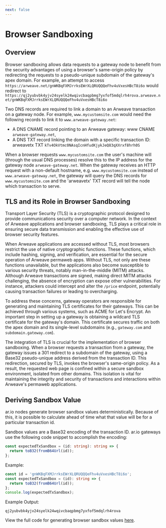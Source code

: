 ```yaml
---
next: false
---
```


# Browser Sandboxing


## Overview

Browser sandboxing allows data requests to a gateway node to benefit from the security advantages of using a browser's same-origin policy by redirecting the requests to a pseudo-unique subdomain of the gateway's apex domain. For example, an attempt to access `https://arweave.net/gnWKBqFXMJrrksEWrXLQRUQQQeFhv4uVxesHBcT8i6o` would redirect to `https://qj2yubvbk4yjv24syelk24wqivcbaqpbmg7yxfof5mdqlrh4rova.arweave.net/gnWKBqFXMJrrksEWrXLQRUQQQeFhv4uVxesHBcT8i6o`

Two DNS records are required to link a domain to an Arweave transaction on a gateway node. For example, `www.mycustomsite.com` would need the following records to link it to `www.arweave-gateway.net`:

- A DNS CNAME record pointing to an Arweave gateway: www CNAME `arweave-gateway.net`, 
- A DNS TXT record linking the domain with a specific transaction ID: arweavetx TXT `kTv4OkVtmc0NAsqIcnHfudKjykJeQ83qXXrxf8hrh0S`

When a browser requests `www.mycustomsite.com` the user's machine will (through the usual DNS processes) resolve this to the IP address for the gateway node `arweave-gateway.net`. When the gateway receives an HTTP request with a non-default hostname, e.g. `www.mycustomsite.com` instead of `www.arweave-gateway.net`, the gateway will query the DNS records for `www.mycustomsite.com` and the 'arweavetx' TXT record will tell the node which transaction to serve.

## TLS and its Role in Browser Sandboxing
 
Transport Layer Security (TLS) is a cryptographic protocol designed to provide communications security over a computer network. In the context of Arweave applications and browser sandboxing, TLS plays a critical role in ensuring secure data transmission and enabling the effective use of browser security features.

When Arweave applications are accessed without TLS, most browsers restrict the use of native cryptographic functions. These functions, which include hashing, signing, and verification, are essential for the secure operation of Arweave permaweb apps. Without TLS, not only are these functions unavailable, but the applications also become susceptible to various security threats, notably man-in-the-middle (MITM) attacks. Although Arweave transactions are signed, making direct MITM attacks challenging, the absence of encryption can expose other vulnerabilities. For instance, attackers could intercept and alter the `/price` endpoint, potentially causing transaction failures or leading to overcharging.

To address these concerns, gateway operators are responsible for generating and maintaining TLS certificates for their gateways. This can be achieved through various systems, such as ACME for Let's Encrypt. An important step in setting up a gateway is obtaining a wildcard TLS certificate for the gateway's domain. This certificate secures traffic on both the apex domain and its single-level subdomains (e.g., `gateway.com` and `subdomain.gateway.com`).

The integration of TLS is crucial for the implementation of browser sandboxing. When a browser requests a transaction from a gateway, the gateway issues a 301 redirect to a subdomain of the gateway, using a Base32 pseudo-unique address derived from the transaction ID. This redirection, secured by TLS, invokes the browser's same-origin policy. As a result, the requested web page is confined within a secure sandbox environment, isolated from other domains. This isolation is vital for maintaining the integrity and security of transactions and interactions within Arweave's permaweb applications.

## Deriving Sandbox Value

ar.io nodes generate browser sandbox values deterministically. Because of this, it is possible to calculate ahead of time what that value will be for a particular transaction id. 

Sandbox values are a Base32 encoding of the transaction ID. ar.io gateways use the following code snippet to accomplish the encoding:

```typescript
const expectedTxSandbox = (id: string): string => {
  return toB32(fromB64Url(id));
};
```

Example:

```typescript
const id = 'gnWKBqFXMJrrksEWrXLQRUQQQeFhv4uVxesHBcT8i6o';
const expectedTxSandbox = (id): string => {
  return toB32(fromB64Url(id));
};
console.log(expectedTxSandbox);
```

Example Output:

```console
qj2yubvbk4yjv24syelk24wqivcbaqpbmg7yxfof5mdqlrh4rova
```

View the full code for generating browser sandbox values [here](https://github.com/ar-io/arweave-gateway/blob/719f43f8d6135adf44c87701e95f58105638710a/src/gateway/middleware/sandbox.ts#L69).